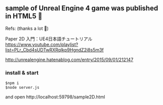 sample of Unreal Engine 4 game was published in HTML5 🍥
---

Refs:  (thanks a lot 💓)

Paper 2D 入門：UE4日本語チュートリアル
https://www.youtube.com/playlist?list=PLr_Cbd4sUDTwRXRqlkp9HgndZ2i8s5m3f

http://unrealengine.hatenablog.com/entry/2015/09/01/212147

### install & start
```
$npm i
$node server.js
```
and open http://localhost:59798/sample2D.html

